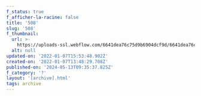 ```yaml
---
f_status: true
f_afficher-la-racine: false
title: '508'
slug: '508'
f_thumbnail:
  url: >-
    https://uploads-ssl.webflow.com/6641dea76c75d9b6904dcf9d/6641dea76c75d9b6904dd377_508.jpg
  alt: null
updated-on: '2022-01-07T15:53:48.902Z'
created-on: '2022-01-07T13:48:29.708Z'
published-on: '2024-05-13T09:35:37.825Z'
f_category: '?'
layout: '[archive].html'
tags: archive
---
```



